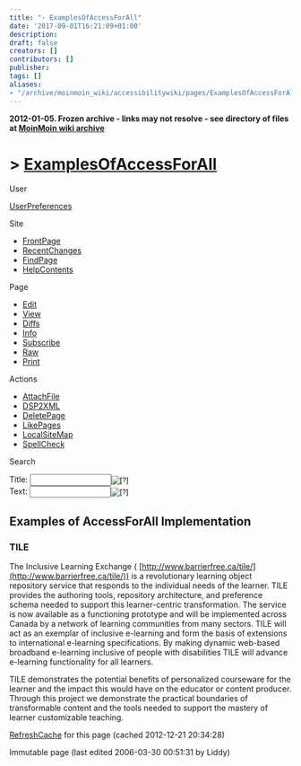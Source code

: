 ```yaml
---
title: "- ExamplesOfAccessForAll"
date: '2017-09-01T16:21:09+01:00'
description: 
draft: false
creators: []
contributors: []
publisher: 
tags: []
aliases:
- "/archive/moinmoin_wiki/accessibilitywiki/pages/ExamplesOfAccessForAll.html"
---
```


**2012-01-05. Frozen archive - links may not resolve - see directory of files at [MoinMoin wiki archive](/moinmoin-wiki-archive/)**

# > [ExamplesOfAccessForAll](http://dublincore.org/accessibilitywiki/ExamplesOfAccessForAll?action=fullsearch&value=ExamplesOfAccessForAll&literal=1&case=1&context=40 "Click here to do a full-text search for this title")

User

 [UserPreferences](http://dublincore.org/accessibilitywiki/UserPreferences)
  

Site

- [FrontPage](http://dublincore.org/accessibilitywiki/FrontPage)
- [RecentChanges](http://dublincore.org/accessibilitywiki/RecentChanges)
- [FindPage](http://dublincore.org/accessibilitywiki/FindPage)
- [HelpContents](http://dublincore.org/accessibilitywiki/HelpContents)

Page

- [Edit](http://dublincore.org/accessibilitywiki/ExamplesOfAccessForAll?action=edit "Edit")
- [View](http://dublincore.org/accessibilitywiki/ExamplesOfAccessForAll "View")
- [Diffs](http://dublincore.org/accessibilitywiki/ExamplesOfAccessForAll?action=diff "Diffs")
- [Info](http://dublincore.org/accessibilitywiki/ExamplesOfAccessForAll?action=info "Info")
- [Subscribe](http://dublincore.org/accessibilitywiki/ExamplesOfAccessForAll?action=subscribe "Subscribe")
- [Raw](http://dublincore.org/accessibilitywiki/ExamplesOfAccessForAll?action=raw "Raw")
- [Print](http://dublincore.org/accessibilitywiki/ExamplesOfAccessForAll?action=print "Print")

Actions

- [AttachFile](http://dublincore.org/accessibilitywiki/ExamplesOfAccessForAll?action=AttachFile)
- [DSP2XML](http://dublincore.org/accessibilitywiki/ExamplesOfAccessForAll?action=DSP2XML)
- [DeletePage](http://dublincore.org/accessibilitywiki/ExamplesOfAccessForAll?action=DeletePage)
- [LikePages](http://dublincore.org/accessibilitywiki/ExamplesOfAccessForAll?action=LikePages)
- [LocalSiteMap](http://dublincore.org/accessibilitywiki/ExamplesOfAccessForAll?action=LocalSiteMap)
- [SpellCheck](http://dublincore.org/accessibilitywiki/ExamplesOfAccessForAll?action=SpellCheck)

Search

<form method="POST" action="/accessibilitywiki/ExamplesOfAccessForAll">
<p>
<input name="action" value="inlinesearch" type="hidden">
<input name="context" value="40" type="hidden">
Title: <input name="text_title" size="15" maxlength="50" type="text"><input src="ExamplesOfAccessForAll_files/moin-search.png" name="button_title" alt="[?]" type="image"><br>Text: <input name="text_full" size="15" maxlength="50" type="text"><input src="ExamplesOfAccessForAll_files/moin-search.png" name="button_full" alt="[?]" type="image">
</p>
</form>

## Examples of AccessForAll Implementation

### TILE
The Inclusive Learning Exchange ( [http://www.barrierfree.ca/tile/](http://www.barrierfree.ca/tile/)) is a revolutionary learning object repository service that responds to the individual needs of the learner. TILE provides the authoring tools, repository architecture, and preference schema needed to support this learner-centric transformation. The service is now available as a functioning prototype and will be implemented across Canada by a network of learning communities from many sectors. TILE will act as an exemplar of inclusive e-learning and form the basis of extensions to international e-learning specifications. By making dynamic web-based broadband e-learning inclusive of people with disabilities TILE will advance e-learning functionality for all learners. 

TILE demonstrates the potential benefits of personalized courseware for the learner and the impact this would have on the educator or content producer. Through this project we demonstrate the practical boundaries of transformable content and the tools needed to support the mastery of learner customizable teaching.

 [RefreshCache](http://dublincore.org/accessibilitywiki/ExamplesOfAccessForAll?action=refresh&arena=Page.py&key=ExamplesOfAccessForAll.text_html) for this page (cached 2012-12-21 20:34:28)  

Immutable page (last edited 2006-03-30 00:51:31 by Liddy)


